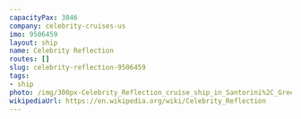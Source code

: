```yaml
---
capacityPax: 3046
company: celebrity-cruises-us
imo: 9506459
layout: ship
name: Celebrity Reflection
routes: []
slug: celebrity-reflection-9506459
tags:
- ship
photo: /img/300px-Celebrity_Reflection_cruise_ship_in_Santorini%2C_Greece_001.jpg
wikipediaUrl: https://en.wikipedia.org/wiki/Celebrity_Reflection
---
```


